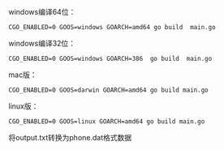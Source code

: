 windows编译64位：

	CGO_ENABLED=0 GOOS=windows GOARCH=amd64 go build  main.go

windows编译32位：
	
	CGO_ENABLED=0 GOOS=windows GOARCH=386  go build  main.go

mac版：

	CGO_ENABLED=0 GOOS=darwin GOARCH=amd64 go build main.go

linux版：

	CGO_ENABLED=0 GOOS=linux GOARCH=amd64 go build main.go


将output.txt转换为phone.dat格式数据